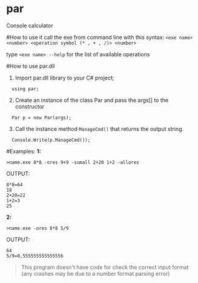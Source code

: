 # par
Console calculator

#How to use it
call the exe from command line with this syntax: ``` <exe name> <number> <operation symbol (* , + , /)> <number> ```

type ``` <exe name> --help ``` for the list of available operations

#How to use par.dll
1. Import par.dll library to your C# project;
``` 
  using par;
``` 
2. Create an instance of the class Par and pass the args[] to the constructor
``` 
  Par p = new Par(args);
``` 
3. Call the instance method ``` ManageCmd() ``` that returns the output string.
``` 
  Console.Write(p.ManageCmd());
``` 

#Examples:
**1:**
``` 
>name.exe 8*8 -ores 9+9 -sumall 2+20 1+2 -allores
``` 
OUTPUT:
``` 
8*8=64
18
2+20=22
1+2=3
25
```
**2:**
``` 
>name.exe -ores 8*8 5/9
``` 
OUTPUT:
``` 
64
5/9=0,555555555555556
``` 

>This program doesn't have code for check the correct input format (any crashes may be due to a number format parsing error)

